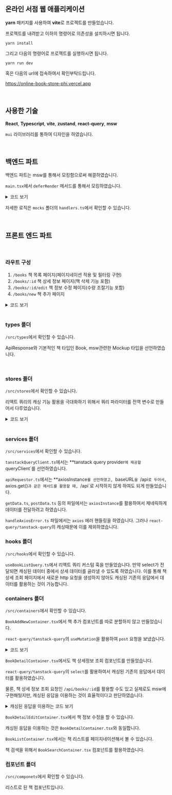 ## 온라인 서점 웹 애플리케이션


**yarn** 패키지를 사용하여 **vite**로 프로젝트를 만들었습니다.

프로젝트를 내려받고 이하의 명령어로 의존성을 설치하시면 됩니다.

```
yarn install
```

그리고 다음의 명령어로 프로젝트를 실행하시면 됩니다.

```
yarn run dev
```

혹은 다음의 url에 접속하여서 확인부탁드립니다.

https://online-book-store-phi.vercel.app

<br/>

## 사용한 기술

**React**, **Typescript**, **vite**, **zustand**, **react-query**, **msw**


`mui` 라이브러리를 통하여 디자인을 하였습니다.

<br/>

## 백엔드 파트

백엔드 파트는 msw를 통해서 모킹함으로써 해결하였습니다.

`main.tsx`에서 `deferRender` 메서드를 통해서 모킹하였습니다.

<details>
  <summary>코드 보기</summary>


```typescript
async function deferRender() {
  const { worker } = await import('./mocks/browser');

  return worker.start();
}

deferRender().then(() => {
  createRoot(document.getElementById('root')!).render(
    <QueryClientProvider client={queryClient}>
      <App />
    </QueryClientProvider>,
  );
});
```
</details>

자세한 로직은 `mocks` 폴더의 `handlers.ts`에서 확인할 수 있습니다.

<br/>

## 프론트 엔드 파트

<br/>

### 라우트 구성

1. `/books` 책 목록 페이지(페이지네이션 적용 및 필터링 구현)
2. `/books/:id` 책 상세 정보 페이지(책 삭제 기능 포함)
3. `/books/:id/edit` 책 정보 수정 페이지(수량 조절기능 포함)
4. `/books/new` 책 추가 페이지


<details>
  <summary>코드 보기</summary>
  
```typescript
const router = createBrowserRouter([
  {
    path: '/',
    element: <MainLayout />,
    errorElement: <ErrorPage />,
    children: [
      {
        index: true,
        element: <Navigate to="books" replace />,
      },
      {
        path: 'books',
        children: [
          {
            index: true,
            element: <BookList />,
          },
          {
            path: ':id',
            children: [
              {
                index: true,
                element: <BookDetail />,
              },
              {
                path: 'edit',
                element: <BookDetailEdit />,
              },
            ],
          },
          {
            path: 'new',
            element: <BookAdd />,
          },
        ],
      },
    ],
  },
]);
```
</details>

<br/>

### types 폴더

`/src/types`에서 확인할 수 있습니다.

ApiResponse와 기본적인 책 타입인 Book, msw관련한 Mockup 타입을 선언하였습니다.

<br/>

### stores 폴더

`/src/stores`에서 확인할 수 있습니다.

리액트 쿼리의 캐싱 기능 활용을 극대화하기 위해서 쿼리 파라미터를 전역 변수로 만들어서 다루었습니다.

<details>
  <summary>코드 보기</summary>

```typescript
import { create } from 'zustand';

interface useSearchParamsStore {
  pageNumber: number;
  title: string;
  author: string;
  setPageNumber: (pageNumber: number) => void;
  setTitle: (title: string) => void;
  setAuthor: (author: string) => void;
}

const useSearchParamsStore = create<useSearchParamsStore>((set) => ({
  pageNumber: 1,
  title: '',
  author: '',
  setTitle: (title) => set({ title }),
  setAuthor: (author) => set({ author }),
  setPageNumber: (pageNumber) => set({ pageNumber }),
}));

export default useSearchParamsStore;
```
</details>

<br/>

### services 폴더

`/src/services`에서 확인할 수 있습니다.

`tanstackQueryClient.ts`에서는 **tanstack query provider`에 제공할 `queryClient`를 선언하였습니다.

`apiRequestor.ts`에서는 **axiosInstance`를 선언하였고, `baseURL`을 `/api`로 두어서, `axios.get()`과 같은 메서드를 활용할 때, `/api`로 시작하지 않게 하여도 되게 만들었습니다.

`getData.ts`, `postData.ts` 등의 파일에서는 `axiosInstance`를 활용하여서 제네릭하게 데이터를 전달하려고 하였습니다.

`handleAxiosError.ts` 파일에서는 `axios` 에러 핸들링을 하였습니다.
그러나 `react-query/tanstack-query`의 캐싱때문에 이를 제외하였습니다.

### hooks 폴더

`/src/hooks`에서 확인할 수 있습니다.  

`useBookListQuery.ts`에서 리액트 쿼리 커스텀 훅을 만들었습니다.
만약 select가 전달되면 캐싱된 데이터 중에서 상세 데이터를 골라낼 수 있도록 하였습니다.
이를 통해 책 상세 조회 페이지에서 새로운 http 요청을 생성하지 않아도 캐싱된 기존의 응답에서 데이터를 활용하는 것이 가능합니다. 

### containers 폴더

`/src/containers`에서 확인할 수 있습니다.

`BookAddNewContainer.tsx`에서 책 추가 컴포넌트를 따로 분할하지 않고 만들었습니다.

`react-query/tanstack-query`의 `useMutation`을 활용하여 `post` 요청을 보냈습니다.

<details>
  <summary>코드 보기</summary>

```typescript
  const { mutate } = useMutation({
    mutationFn: (formData: Omit<Book, 'bookId'>) =>
      postData('/books', formData),
    onSuccess: () => {
      queryClient.invalidateQueries({
        queryKey: ['books'],
      });
      navigate('/books');
    },
    onError: () => alert('삭제가 실패하였습니다.'),
  });
```
</details>


`BookDetailContainer.tsx`에서도 책 상세정보 조회 컴포넌트를 만들었습니다.

`react-query/tanstack-query`의 `select`를 활용하여서 캐싱된 기존의 응답에서 데이터를 활용하였습니다.

물론, 책 상세 정보 조회 요청인 `/api/books/:id`를 활용할 수도 있고 실제로도 msw에 구현해뒀지만, 캐싱된 응답을 이용하는 것이 효율적이다고 판단하였습니다.

<details>
  <summary>캐싱된 응답을 이용하는 코드 보기</summary>

```typescript
  const { data: bookItem } = useBookListQuery(
    {
      pageNumber: pageNumber.toString(),
      pageSize: '10',
      title: title.length > 0 ? title : undefined,
      author: author.length > 0 ? author : undefined,
    },
    (data) => {
      if (typeof id === 'undefined') {
        alert('인터넷 상태를 확인해주세요.');
        return data;
      }
      return {
        ...data,
        data: {
          books:
            data.data?.books.filter((book) => book.bookId === parseInt(id)) ||
            [],
          totalPages: data.data?.totalPages || 0,
          totalBooks: data.data?.totalBooks || 0,
        },
      };
    },
```
</details>


`BookDetailEditContainer.tsx`에서 책 정보 수정을 할 수 있습니다.

캐싱된 응답을 이용하는 것은 `BookDetailContainer.tsx`와 동일합니다.

`BookListContainer.tsx`에서는 책 리스트를 페이지네이션해서 볼 수 있습니다.

책 검색을 위해서 `BookSearchContainer.tsx` 컴포넌트를 활용하였습니다.

### 컴포넌트 폴더

`/src/componets`에서 확인할 수 있습니다.

리스트로 된 책 컴포넌트입니다.

